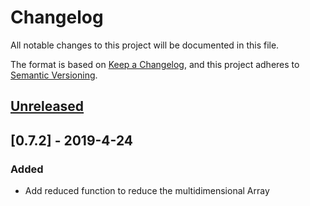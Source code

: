 # Changelog
All notable changes to this project will be documented in this file.

The format is based on [Keep a Changelog](https://keepachangelog.com/zh-CN/1.0.0/),
and this project adheres to [Semantic Versioning](https://semver.org/lang/zh-CN/).

## [Unreleased]

## [0.7.2] - 2019-4-24
### Added
- Add reduced function to reduce the multidimensional Array

[Unreleased]: https://github.com/young-js/youngjs/compare/v0.7.2...HEAD
